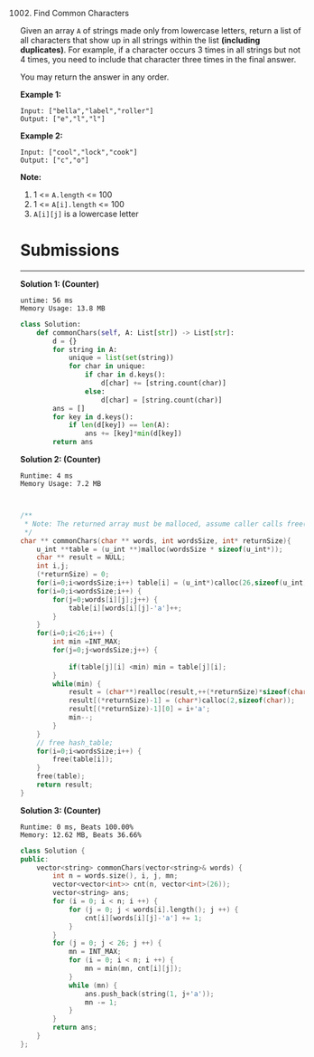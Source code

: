 1002. Find Common Characters

Given an array `A` of strings made only from lowercase letters, return a list of all characters that show up in all strings within the list **(including duplicates)**.  For example, if a character occurs 3 times in all strings but not 4 times, you need to include that character three times in the final answer.

You may return the answer in any order.

**Example 1:**
```
Input: ["bella","label","roller"]
Output: ["e","l","l"]
```

**Example 2:**
```
Input: ["cool","lock","cook"]
Output: ["c","o"]
```

**Note:**

1. 1 <= `A.length` <= 100
1. 1 <= `A[i].length` <= 100
1. `A[i][j]` is a lowercase letter

# Submissions
---
**Solution 1: (Counter)**
```
untime: 56 ms
Memory Usage: 13.8 MB
```
```python
class Solution:
    def commonChars(self, A: List[str]) -> List[str]:
        d = {}
        for string in A:
            unique = list(set(string))
            for char in unique:
                if char in d.keys():
                    d[char] += [string.count(char)]
                else:
                    d[char] = [string.count(char)]
        ans = []
        for key in d.keys():
            if len(d[key]) == len(A):
                ans += [key]*min(d[key])
        return ans
```

**Solution 2: (Counter)**
```
Runtime: 4 ms
Memory Usage: 7.2 MB
```
```c


/**
 * Note: The returned array must be malloced, assume caller calls free().
 */
char ** commonChars(char ** words, int wordsSize, int* returnSize){
    u_int **table = (u_int **)malloc(wordsSize * sizeof(u_int*));
    char ** result = NULL;
    int i,j;
    (*returnSize) = 0;
    for(i=0;i<wordsSize;i++) table[i] = (u_int*)calloc(26,sizeof(u_int));
    for(i=0;i<wordsSize;i++) {
        for(j=0;words[i][j];j++) {
            table[i][words[i][j]-'a']++;
        }
    }
    for(i=0;i<26;i++) {
        int min =INT_MAX;
        for(j=0;j<wordsSize;j++) {
            
            if(table[j][i] <min) min = table[j][i];
        }
        while(min) {
            result = (char**)realloc(result,++(*returnSize)*sizeof(char*));
            result[(*returnSize)-1] = (char*)calloc(2,sizeof(char));
            result[(*returnSize)-1][0] = i+'a';
            min--;
        }
    }
    // free hash_table;
    for(i=0;i<wordsSize;i++) {
        free(table[i]);
    }
    free(table);
    return result;
}
```

**Solution 3: (Counter)**
```
Runtime: 0 ms, Beats 100.00%
Memory: 12.62 MB, Beats 36.66%
```
```c++
class Solution {
public:
    vector<string> commonChars(vector<string>& words) {
        int n = words.size(), i, j, mn;
        vector<vector<int>> cnt(n, vector<int>(26));
        vector<string> ans;
        for (i = 0; i < n; i ++) {
            for (j = 0; j < words[i].length(); j ++) {
                cnt[i][words[i][j]-'a'] += 1;
            }
        }
        for (j = 0; j < 26; j ++) {
            mn = INT_MAX;
            for (i = 0; i < n; i ++) {
                mn = min(mn, cnt[i][j]);
            }
            while (mn) {
                ans.push_back(string(1, j+'a'));
                mn -= 1;
            }
        }
        return ans;
    }
};
```
